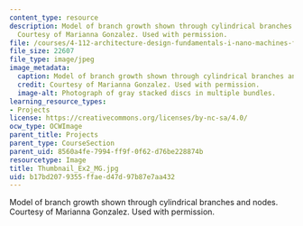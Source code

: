 ```yaml
---
content_type: resource
description: Model of branch growth shown through cylindrical branches and nodes.
  Courtesy of Marianna Gonzalez. Used with permission.
file: /courses/4-112-architecture-design-fundamentals-i-nano-machines-fall-2012/b17bd2079355ffaed47d97b87e7aa432_Thumbnail_Ex2_MG.jpg
file_size: 22607
file_type: image/jpeg
image_metadata:
  caption: Model of branch growth shown through cylindrical branches and nodes.
  credit: Courtesy of Marianna Gonzalez. Used with permission.
  image-alt: Photograph of gray stacked discs in multiple bundles.
learning_resource_types:
- Projects
license: https://creativecommons.org/licenses/by-nc-sa/4.0/
ocw_type: OCWImage
parent_title: Projects
parent_type: CourseSection
parent_uid: 8560a4fe-7994-ff9f-0f62-d76be228874b
resourcetype: Image
title: Thumbnail_Ex2_MG.jpg
uid: b17bd207-9355-ffae-d47d-97b87e7aa432
---
```

Model of branch growth shown through cylindrical branches and nodes. Courtesy of Marianna Gonzalez. Used with permission.